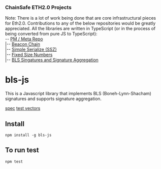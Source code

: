 ### ChainSafe ETH2.0 Projects
Note:
There is a lot of work being done that are core infrastructural pieces for Eth2.0. Contributions to any of the below repositories would be greatly appreciated. All the libraries are written in TypeScript (or in the process of being converted from pure JS to TypeScript):
<br />
-- [PM / Meta Repo](https://github.com/ChainSafeSystems/Sharding)<br />
|-- [Beacon Chain](https://github.com/ChainSafeSystems/lodestar_chain)<br />
|-- [Simple Serialize (SSZ)](https://github.com/ChainSafeSystems/ssz-js)<br />
|-- [Fixed Size Numbers](https://github.com/ChainSafeSystems/fixed-sized-numbers-ts/)<br />
|-- [BLS Singatures and Signature Aggregation](https://github.com/ChainSafeSystems/bls-js)<br />

# bls-js

This is a Javascript library that implements BLS (Boneh-Lynn-Shacham) signatures and supports signature aggregation.

[spec](https://github.com/ethereum/eth2.0-specs/blob/master/specs/bls_signature.md)
[test vectors](https://github.com/ethereum/eth2.0-tests/blob/bls-vectors/test_vectors/test_bls.yml)

## Install
`npm install -g bls-js`

## To run test
`npm test`

